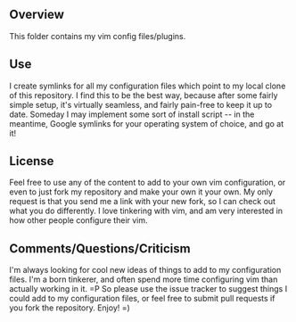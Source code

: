 Overview
--------

This folder contains my vim config files/plugins.

Use
---

I create symlinks for all my configuration files which point to my local clone
of this repository.  I find this to be the best way, because after some fairly
simple setup, it's virtually seamless, and fairly pain-free to keep it up to
date.  Someday I may implement some sort of install script -- in the meantime,
Google symlinks for your operating system of choice, and go at it!

License
-------

Feel free to use any of the content to add to your own vim configuration, or
even to just fork my repository and make your own it your own.  My only request
is that you send me a link with your new fork, so I can check out what you do
differently.  I love tinkering with vim, and am very interested in how other
people configure their vim.

Comments/Questions/Criticism
----------------------------

I'm always looking for cool new ideas of things to add to my configuration
files.  I'm a born tinkerer, and often spend more time configuring vim than
actually working in it.  =P  So please use the issue tracker to suggest things
I could add to my configuration files, or feel free to submit pull requests if
you fork the repository.  Enjoy!  =)
